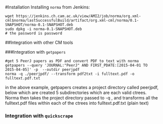 #Installation
Installing `norma` from Jenkins:
```
wget https://jenkins.ch.cam.ac.uk/view/AMI2/job/norma/org.xml-cml$norma/lastSuccessfulBuild/artifact/org.xml-cml/norma/0.1-SNAPSHOT/norma-0.1-SNAPSHOT.deb
sudo dpkg -i norma-0.1-SNAPSHOT.deb
# the password is password
```

##Integration with other CM tools

###Integration with `getpapers`
```
#get 5 PeerJ papers as PDF and convert PDF to text with norma
getpapers --query 'JOURNAL:"PeerJ" AND FIRST_PDATE:[2015-04-01 TO 2015-04-05]' -p  --outdir peerjpdf
norma -q ./peerjpdf/ --transform pdf2txt -i fulltext.pdf -o fulltext.pdf.txt
```
in the above example, getpapers creates a project directory called peerjpdf, below which are created 5 subdirectories which are each valid ctrees. Norma then takes the project directory passed to -q , and transforms all the fulltext.pdf files within each of the ctrees into fulltext.pdf.txt (plain text)

### Integration with `quickscrape`
